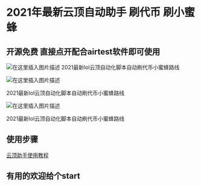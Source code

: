 # 2021年最新云顶自动助手 刷代币 刷小蜜蜂 

## 开源免费 直接点开配合airtest软件即可使用





![在这里插入图片描述](https://img-blog.csdnimg.cn/20210306192450853.png?x-oss-process=image/watermark,type_ZmFuZ3poZW5naGVpdGk,shadow_10,text_aHR0cHM6Ly9ibG9nLmNzZG4ubmV0L2x3X3poYW9yaXRpYW4=,size_16,color_FFFFFF,t_70)
2021最新lol云顶自动化脚本自动刷代币小蜜蜂路线

![在这里插入图片描述](https://img-blog.csdnimg.cn/20210306192450699.png?x-oss-process=image/watermark,type_ZmFuZ3poZW5naGVpdGk,shadow_10,text_aHR0cHM6Ly9ibG9nLmNzZG4ubmV0L2x3X3poYW9yaXRpYW4=,size_16,color_FFFFFF,t_70)

2021最新lol云顶自动化脚本自动刷代币小蜜蜂路线


![在这里插入图片描述](https://img-blog.csdnimg.cn/20210306192450438.png?x-oss-process=image/watermark,type_ZmFuZ3poZW5naGVpdGk,shadow_10,text_aHR0cHM6Ly9ibG9nLmNzZG4ubmV0L2x3X3poYW9yaXRpYW4=,size_16,color_FFFFFF,t_70)


2021最新lol云顶自动化脚本自动刷代币小蜜蜂路线

## 使用步骤

[云顶助手使用教程](https://www.huruwo.top/2021%e5%b9%b4%e6%9c%80%e6%96%b0%e4%ba%91%e9%a1%b6%e8%87%aa%e5%8a%a8%e5%8a%a9%e6%89%8b%e5%88%b7%e4%bb%a3%e5%b8%81%e5%88%b7%e5%b0%8f%e8%9c%9c%e8%9c%82%e5%85%8d%e8%b4%b9%e5%bc%80%e6%ba%90%e9%99%84/)


## 有用的欢迎给个start

